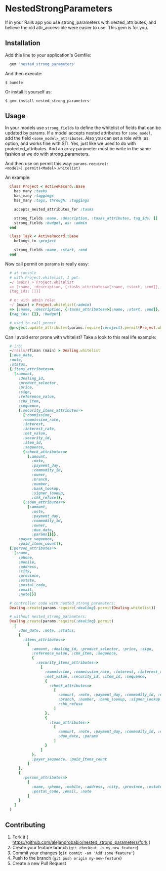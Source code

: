 # NestedStrongParameters

If in your Rails app you use strong_parameters with nested_attributes, and believe the old attr_accessible were easier to use. This gem is for you.

## Installation

Add this line to your application's Gemfile:

```ruby
  gem 'nested_strong_parameters'
```

And then execute:

    $ bundle

Or install it yourself as:

    $ gem install nested_strong_parameters

## Usage

In your models use `strong_fields` to define the whitelist of fields that can be updated by params. If a model accepts nested attributes for `some_model`, add the field `<some_model>_attributes`. Also you can set a role with :as option, and works fine with STI. Yes, just like we used to do with protected_attributes. And an array parameter must be write in the same fashion at we do with strong_parameters.

And then use on permit this way: `params.require(:<model>).permit(<Model>.whitelist)`

An example:

```ruby
  Class Project < ActiveRecord::Base
    has_many :tasks
    has_many :taggings
    has_many :tags, through: :taggings

    accepts_nested_attributes_for :tasks

    strong_fields :name, :description, :tasks_attributes, tag_ids: []
    strong_fields :budget, as: :admin
  end

  Class Task < ActiveRecord::Base
    belongs_to :project

    strong_fields :name, :start, :end
  end
```

Now call permit on params is really easy:

```ruby
  # at console
  # with Project.whitelist, I got:
  ~/ (main) > Project.whitelist
  => [:name, :description, {:tasks_attributes=>[:name, :start, :end]},
  {tag_ids: []}]

  # or with admin role:
  ~/ (main) > Project.whitelist(:admin)
  => [:name, :description, {:tasks_attributes=>[:name, :start, :end]},
  {tag_ids: []}, :budget]

  # used to call permit
  @project.update_attributes(params.require(:project).permit(Project.whitelist))
```

Can I avoid error prone with whitelist? Take a look to this real life example:

```ruby
  # irb:
  ~/rails/rfinan (main) > Dealing.whitelist
  [:due_date,
  :note,
  :status,
  {:items_attributes=>
    [:amount,
      :dealing_id,
      :product_selector,
      :price,
      :sign,
      :reference_value,
      :chk_item,
      :sequence,
      {:security_items_attributes=>
        [:commission,
        :commission_rate,
        :interest,
        :interest_rate,
        :net_value,
        :security_id,
        :item_id,
        :sequence,
        {:check_attributes=>
          [:amount,
            :note,
            :payment_day,
            :commodity_id,
            :owner,
            :branch,
            :number,
            :bank_lookup,
            :signer_lookup,
            :chk_refuse]},
        {:loan_attributes=>
          [:amount,
            :note,
            :payment_day,
            :commodity_id,
            :owner,
            :due_date,
            :params]}]},
      :payer_sequence,
      :paid_items_count]},
  {:person_attributes=>
    [:name,
      :phone,
      :mobile,
      :address,
      :city,
      :province,
      :estate,
      :postal_code,
      :email,
      :note]}]

  # controller code with nested_strong_parameters:
  Dealing.create(params.require(:dealing).permit(Dealing.whitelist))

  # without nested_strong_parameters:
  Dealing.create(params.require(:dealing).permit(
    [
      :due_date, :note, :status,
      {
        :items_attributes=>
          [
            :amount, :dealing_id, :product_selector, :price, :sign,
            :reference_value, :chk_item, :sequence,
            {
              :security_items_attributes=>
                [
                  :commission, :commission_rate, :interest, :interest_rate,
                  :net_value, :security_id, :item_id, :sequence,
                  {
                    :check_attributes=>
                      [
                        :amount, :note, :payment_day, :commodity_id, :owner,
                        :branch, :number, :bank_lookup, :signer_lookup,
                        :chk_refuse
                      ]
                  },
                  {
                    :loan_attributes=>
                      [
                        :amount, :note, :payment_day, :commodity_id, :owner,
                        :due_date, :params
                      ]
                  }
                ]
            },
            :payer_sequence, :paid_items_count
          ]
      },
      {
        :person_attributes=>
          [
            :name, :phone, :mobile, :address, :city, :province, :estate,
            :postal_code, :email, :note
          ]
      }
    ]
  )

```

## Contributing

1. Fork it ( https://github.com/alejandrobabio/nested_strong_parameters/fork )
2. Create your feature branch (`git checkout -b my-new-feature`)
3. Commit your changes (`git commit -am 'Add some feature'`)
4. Push to the branch (`git push origin my-new-feature`)
5. Create a new Pull Request
